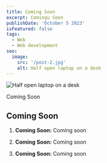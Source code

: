 ```yaml
---
title: Coming Soon
excerpt: Comingu Soon
publishDate: 'October 5 2023'
isFeatured: false
tags:
  - Web
  - Web development
seo:
  image:
    src: '/post-2.jpg'
    alt: Half open laptop on a desk
---
```


![Half open laptop on a desk](/post-2.jpg)

Coming Soon

## Coming Soon

1. **Coming Soon:** Coming soon

2. **Coming Soon:** Coming soon

3. **Coming Soon:** Coming soon
